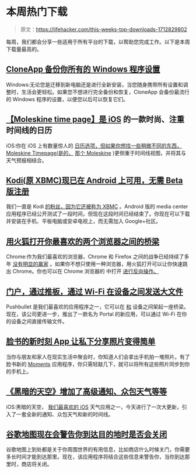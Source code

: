 # 本周热门下载

> 原文：<https://lifehacker.com/this-weeks-top-downloads-1712829802>

每周，我们都会分享一些适用于所有平台的下载，以帮助您完成工作。以下是本周下载量最高的。



## [CloneApp 备份你所有的 Windows 程序设置](http://lifehacker.com/cloneapp-backs-up-all-your-windows-program-settings-1710987383)

Windows:无论您是迁移到新电脑还是进行全新安装，当您随身携带所有设置和调整时，生活会更轻松。如果您不想进行完全备份和恢复，CloneApp 会备份最流行的 Windows 程序的设置，以便您以后可以恢复它们。

## [【Moleskine time page】是 iOS](http://lifehacker.com/moleskine-timepage-is-a-sleek-timeline-focused-calenda-1710659674) 的一款时尚、注重时间线的日历

iOS:你在 iOS 上有数量惊人的 [日历选项，但如果你想找一些稍微不同的东西，Moleskine Timepage(是的，](http://lifehacker.com/the-best-calendar-app-for-iphone-5833969) [那个 Moleskine](http://lifehacker.com/most-popular-paper-notebook-moleskine-1171096770) )更侧重于时间线视图，并将其与天气预报相结合。

## [Kodi(原 XBMC)现已在 Android 上可用，无需 Beta 版注册](http://lifehacker.com/kodi-formerly-xbmc-now-available-on-android-no-beta-1711356330)

我们一直是 Kodi [的粉丝，因为它还被称为 XBMC](http://lifehacker.com/xbmc-renames-and-rebrands-to-kodi-entertainment-center-1614575026) 。Android 版的 media center 应用程序已经公开测试了一段时间，但现在这段时间已经结束了。你现在可以下载并安装在手机、平板电脑或安卓电视上，而无需加入 Google+社区。

## [用火狐打开你最喜欢的两个浏览器之间的桥梁](http://lifehacker.com/open-with-firefox-bridges-the-gap-between-your-two-favo-1711922925)

Chrome:作为我们最喜欢的浏览器，Chrome 和 Firefox 之间的战争已经持续了多年 [没有明显的赢家](http://lifehacker.com/chrome-vs-firefox-your-best-arguments-1462628969) 。如果你不想只使用一种浏览器，用火狐打开可以让你快速跳出 Chrome。你也可以在 Chrome 浏览器的 中打开 [进行反向操作。](https://addons.mozilla.org/en-US/firefox/addon/open-in-chrome/)

## [门户，通过推板，通过 Wi-Fi 在设备之间发送大文件](http://lifehacker.com/portal-by-pushbullet-sends-large-files-between-device-1711920162)

Pushbullet 是我们最喜欢的应用程序之一，它可以在 [和](http://lifehacker.com/how-to-use-pushbullet-to-bridge-the-gap-between-all-you-1548595270) 设备之间架起一座桥梁。现在，该公司更进一步，推出了一款名为 Portal 的新应用，可以通过 Wi-Fi 在你的设备之间直接传输文件。

## [脸书的新时刻 App 让私下分享照片变得简单](http://lifehacker.com/facebooks-new-moments-app-makes-sharing-private-photos-1711464457)

当你与朋友和家人在现实生活中聚会时，你知道人们会拿出手机拍一堆照片。有了脸书新的 [Moments](http://www.momentsapp.com/) 应用程序，你只需轻敲几下，就可以将所有这些照片同步到你的手机上。

## [《黑暗的天空》增加了高级通知、众包天气等等](http://lifehacker.com/dark-sky-adds-advanced-notifications-crowd-sourced-wea-1712012174)

iOS:黑暗的天空， [我们最喜欢的 iOS](http://lifehacker.com/the-best-weather-app-for-iphone-5982744) 天气应用之一，今天进行了一次大更新，引入了一套全新的通知、众包天气和新的时间线。

## [谷歌地图现在会警告你到达目的地时是否会关闭](http://lifehacker.com/google-maps-now-warns-if-your-destination-will-be-close-1711624049)

谷歌地图上到处都是关于你周围世界的有用信息，比如商店什么时候关门，你需要多长时间才能到达那里。现在，该应用程序将结合这些信息来警告你，当你到达那里时，商店将关闭。